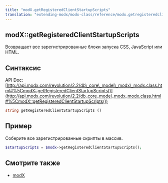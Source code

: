 ```yaml
---
title: "modX.getRegisteredClientStartupScripts"
translation: "extending-modx/modx-class/reference/modx.getregisteredclientstartupscripts"
---
```


## modX::getRegisteredClientStartupScripts

Возвращает все зарегистрированные блоки запуска CSS, JavaScript или HTML.

## Синтаксис

API Doc: [http://api.modx.com/revolution/2.2/db\_core\_model\_modx\_modx.class.html#%5CmodX::getRegisteredClientStartupScripts()](http://api.modx.com/revolution/2.2/db_core_model_modx_modx.class.html#%5CmodX::getRegisteredClientStartupScripts())

``` php
string getRegisteredClientStartupScripts ()
```

## Пример

Соберите все зарегистрированные скрипты в массив.

``` php
$startupScripts = $modx->getRegisteredClientStartupScripts();
```

## Смотрите также

- [modX](extending-modx/core-model/modx "modX")
